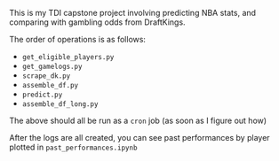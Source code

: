 This is my TDI capstone project involving predicting NBA stats, and comparing with gambling odds from DraftKings.

The order of operations is as follows:

- `get_eligible_players.py`
- `get_gamelogs.py`
- `scrape_dk.py`
- `assemble_df.py`
- `predict.py`
- `assemble_df_long.py`

The above should all be run as a `cron` job (as soon as I figure out how)

After the logs are all created, you can see past performances by player plotted in `past_performances.ipynb`
